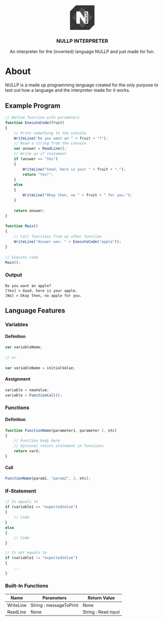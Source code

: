 <div id="top">
    <br />
    <div align="center">
        <a href="./images/NullP-Logo.png">
            <img src="./images/NullP-Logo.png" alt="Logo" width="80" height="80">
        </a>
        <h3 align="center">NULLP INTERPRETER</h3>
        <p align="center">
            An interpreter for the (invented) language NULLP and just made for fun.
            <br />
        </p>
    </div>
</div>

# About
NULLP is a made up programming language created for the only purpose to test out how a language and the interpreter made for it works.

## Example Program

```JavaScript
// Define function with parameters
function ExecuteCode(fruit)			
{
    // Print something to the console
    WriteLine("Do you want an " + fruit + "?");
    // Read a string from the console
    var answer = ReadLine();
    // Write an if statement					
    if (answer == "Yes")						
    {
        WriteLine("Good, here is your " + fruit + ".");
        return "Yes!";
    }
    else											
    {
        WriteLine("Okay then, no " + fruit + " for you.");
    }

    return answer;
}

function Main()							
{
    // Call functions from an other function
    WriteLine("Answer was: " + ExecuteCode("apple"));					
}

// Execute code
Main();
```

### Output
```
Do you want an apple?
[Yes] > Good, here is your apple.
[No] > Okay then, no apple for you. 
```

## Language Features

### Variables

#### Definition
```JavaScript
var variableName;

// or

var variableName = initialValue;
```
#### Assignment
```JavaScript
variable = newValue;
variable = FunctionCall();
```

### Functions

#### Definition
```JavaScript
function FunctionName(parameter1, parameter 2, etc)
{
    // Function body here
    // Optional return statement in functions
    return varX;
}
```

#### Call
```JavaScript
FunctionName(param1, "param2", 3, etc);
```

### If-Statement

```JavaScript
// Is equals to
if (variable1 == "expectedValue")
{
    // Code
}
else
{
    // Code
}
```

```JavaScript
// Is not equals to
if (variable1 != "expectedValue")
{
    ...
}
```

### Built-In Functions

|          Name             |       Parameters         |       Return Value         |
|---------------------------|--------------------------|----------------------------|
| WriteLine                 |  String : messageToPrint | None                       |
| ReadLine                  |  None                    | String : Read input        |